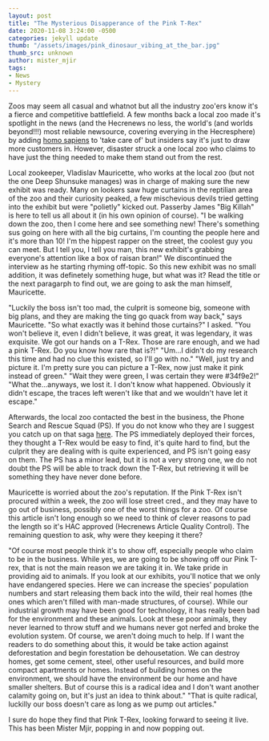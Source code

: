 ```yaml
---
layout: post
title: "The Mysterious Disapperance of the Pink T-Rex"
date: 2020-11-08 3:24:00 -0500
categories: jekyll update
thumb: "/assets/images/pink_dinosaur_vibing_at_the_bar.jpg"
thumb_src: unknown
author: mister_mjir
tags:
- News
- Mystery
---
```


Zoos may seem all casual and whatnot but all the industry zoo'ers know it's a fierce and competitive battlefield. A few months back a local zoo made it's spotlight
in the news (and the Hecrenews no less, the world's (and worlds beyond!!!) most reliable newsource, covering everying in the Hecresphere) by adding
[homo sapiens](https://hecrenews.github.io/jekyll/update/2020/05/21/local-zoo-adds-homo-sapiens-to-exhibit.html) to 'take care of' but insiders say it's just
to draw more customers in. However, disaster struck a one local zoo who claims to have just the thing needed to make them stand out from the rest.

Local zookeeper, Vladislav Mauricette, who works at the local zoo (but not the one Deep Shunsuke manages) was in charge of making sure the new exhibit was ready.
Many on lookers saw huge curtains in the reptilian area of the zoo and their curiosity peaked, a few mischevious devils tried getting into the exhibit but were
"polietly" kicked out. Passerby James "Big Killah" is here to tell us all about it (in his own opinion of course). "I be walking down the zoo, then I come here
and see something new! There's something sus going on here with all the big curtains, I'm counting the people here and it's more than 10! I'm the hippest rapper
on the street, the coolest guy you can meet. But I tell you, I tell you man, this new exhibit's grabbing everyone's attention like a box of raisan bran!" We
discontinued the interview as he starting rhyming off-topic. So this new exhibit was no small addition, it was definetely something huge, but what was it?
Read the title or the next paragarph to find out, we are going to ask the man himself, Mauricette.

"Luckily the boss isn't too mad, the culprit is someone big, someone with big plans, and they are making the ting go quack from way back," says Mauricette. "So
what exactly was it behind those curtains?" I asked. "You won't believe it, even I didn't believe, it was great, it was legendary, it was exquisite. We got our
hands on a T-Rex. Those are rare enough, and we had a pink T-Rex. Do you know how rare that is?!" "Um...I didn't do my research this time and had no clue this
existed, so I'll go with no." "Well, just try and picture it. I'm pretty sure you can picture a T-Rex, now just make it pink instead of green." "Wait they were
green, I was certain they were #34f9e2!" "What the...anyways, we lost it. I don't know what happened. Obviously it didn't escape, the traces left weren't like
that and we wouldn't have let it escape."

Afterwards, the local zoo contacted the best in the business, the Phone Search and Rescue Squad (PS). If you do not know who they are I suggest you catch up on
that saga [here](https://hecrenews.github.io/jekyll/update/2020/08/10/phone-on-silent-lost-searchers-cannot-find.html). The PS immediately deployed their forces,
they thought a T-Rex would be easy to find, it's quite hard to find, but the culprit they are dealing with is quite experienced, and PS isn't going easy on them.
The PS has a minor lead, but it is not a very strong one, we do not doubt the PS will be able to track down the T-Rex, but retrieving it will be something they
have never done before.

Mauricette is worried about the zoo's reputation. If the Pink T-Rex isn't procured within a week, the zoo will lose street cred., and they may have to go out of
business, possibly one of the worst things for a zoo. Of course this article isn't long enough so we need to think of clever reasons to pad the length so it's
HAC approved (Hecrenews Article Quality Control). The remaining question to ask, why were they keeping it there?

"Of course most people think it's to show off, especially people who claim to be in the business. While yes, we are going to be showing off our Pink T-rex, that
is not the main reason we are taking it in. We take pride in providing aid to animals. If you look at our exhibits, you'll notice that we only have endangered
species. Here we can increase the species' population numbers and start releasing them back into the wild, their real homes (the ones which aren't filled with
man-made structures, of course). While our industrial growth may have been good for technology, it has really been bad for the environment and these animals.
Look at these poor animals, they never learned to throw stuff and we humans never got nerfed and broke the evolution system. Of course, we aren't doing much to
help. If I want the readers to do something about this, it would be take action against deforestation and begin forestation be dehousetation. We can destroy
homes, get some cement, steel, other useful resources, and build more compact apartments or homes. Instead of building homes on the environment, we should have
the environment be our home and have smaller shelters. But of course this is a radical idea and I don't want another calamity going on, but it's just an idea
to think about." "That is quite radical, luckilly our boss doesn't care as long as we pump out articles."

I sure do hope they find that Pink T-Rex, looking forward to seeing it live. This has been Mister Mjir, popping in and now popping out.
